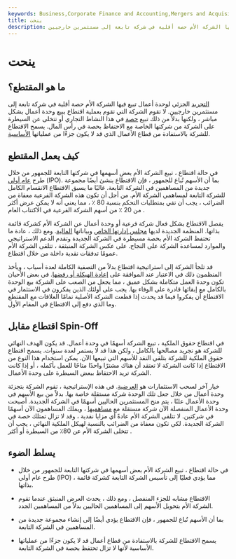 ```yaml
---
keywords: Business,Corporate Finance and Accounting,Mergers and Acquisitions,M&amp;amp;A
title: ينحت
description: المقتطع هو التجريد الجزئي لوحدة أعمال تبيع فيها الشركة الأم حصة أقلية في شركة تابعة إلى مستثمرين خارجيين.
---
```


# ينحت
## ما هو المقتطع؟

[التجريد](/divestiture) الجزئي لوحدة أعمال تبيع فيها الشركة الأم حصة أقلية في شركة تابعة إلى مستثمرين خارجيين. لا تقوم الشركة التي تقوم بعملية اقتطاع ببيع وحدة أعمال بشكل مباشر ، ولكنها بدلاً من ذلك تبيع [حصة](/equity) في هذا النشاط التجاري أو تتخلى عن السيطرة على الشركة من شركتها الخاصة مع الاحتفاظ بحصة في رأس المال. يسمح الاقتطاع للشركة بالاستفادة من قطاع الأعمال الذي قد لا يكون جزءًا من عملياتها [الأساسية](/coreearnings).

## كيف يعمل المقتطع

في حالة اقتطاع ، تبيع الشركة الأم بعض أسهمها في شركتها التابعة للجمهور من خلال طرح [عام أولي](/ipo) (IPO). بما أن الأسهم تُباع للجمهور ، فإن الاقتطاع ينشئ أيضًا مجموعة جديدة من المساهمين في الشركة التابعة. غالبًا ما يسبق الاقتطاع الانقسام الكامل للشركة التابعة لمساهمي الشركة الأم. من أجل أن تكون هذه الشركة الفرعية معفاة من الضرائب ، يجب أن تفي بمتطلبات التحكم بنسبة 80 ٪ ، مما يعني أنه لا يمكن عرض أكثر من 20 ٪ من أسهم الشركة الفرعية في الاكتتاب العام .

يفصل الاقتطاع بشكل فعال شركة فرعية أو وحدة أعمال عن الشركة الأم كشركة قائمة بذاتها. المنظمة الجديدة لديها [مجلس إدارتها الخاص](/boardofdirectors) وبياناتها [المالية](/financial-statements). ومع ذلك ، عادة ما تحتفظ الشركة الأم بحصة مسيطرة في الشركة الجديدة وتقدم الدعم الاستراتيجي والموارد لمساعدة الشركة على النجاح. على عكس الشركة المنبثقة ، تتلقى الشركة الأم عمومًا تدفقات نقدية داخلة من خلال اقتطاع.

قد تلجأ الشركة إلى استراتيجية اقتطاع بدلاً من التصفية الكاملة لعدة أسباب ، ويأخذ المنظمون ذلك في الاعتبار عند الموافقة على [إعادة الهيكلة أو رفضها](/restructuring). في بعض الأحيان تكون وحدة العمل متكاملة بشكل عميق ، مما يجعل من الصعب على الشركة بيع الوحدة بالكامل مع إبقائها قادرة على الوفاء بها. يجب على أولئك الذين يفكرون في الاستثمار في الاقتطاع أن يفكروا فيما قد يحدث إذا قطعت الشركة الأصلية تمامًا العلاقات مع المقتطع وما الذي دفع إلى الاقتطاع في المقام الأول.

## اقتطاع مقابل Spin-Off

في اقتطاع حقوق الملكية ، تبيع الشركة أسهمًا في وحدة أعمال. قد يكون الهدف النهائي للشركة هو تجريد مصالحها بالكامل ، ولكن هذا قد لا يستمر لعدة سنوات. يسمح اقتطاع حقوق الملكية للشركة بتلقي النقد للأسهم التي تبيعها الآن. يمكن استخدام هذا النوع من الاقتطاع إذا كانت الشركة لا تعتقد أن هناك مشترًا واحدًا متاحًا للعمل بأكمله ، أو إذا كانت الشركة تريد الاحتفاظ ببعض السيطرة على وحدة الأعمال.

خيار آخر لسحب الاستثمارات هو [العرضية](/spinoff). في هذه الإستراتيجية ، تقوم الشركة بتجزئة وحدة أعمال من خلال جعل تلك الوحدة شركة مستقلة خاصة بها. بدلاً من بيع الأسهم في وحدة الأعمال علنًا ، يتم منح المستثمرين الحاليين أسهمًا في الشركة الجديدة. أصبحت وحدة الأعمال المنفصلة الآن شركة مستقلة مع [مساهميها](/shareholder) ، ويملك المساهمون الآن أسهمًا في شركتين. لا تتلقى الشركة الأم عادةً أي مزايا نقدية ، وقد لا تزال تمتلك حصة في الشركة الجديدة. لكي تكون معفاة من الضرائب بالنسبة لهيكل الملكية النهائي ، يجب أن تتخلى الشركة الأم عن 80٪ من السيطرة أو أكثر .

## يسلط الضوء

- في حالة اقتطاع ، تبيع الشركة الأم بعض أسهمها في شركتها التابعة للجمهور من خلال طرح عام أولي (IPO) ، مما يؤدي فعليًا إلى تأسيس الشركة التابعة كشركة قائمة بذاتها.

- الاقتطاع مشابه للجزء المنفصل ، ومع ذلك ، يحدث العرض المنبثق عندما تقوم الشركة الأم بتحويل الأسهم إلى المساهمين الحاليين بدلاً من المساهمين الجدد.

- بما أن الأسهم تُباع للجمهور ، فإن الاقتطاع يؤدي أيضًا إلى إنشاء مجموعة جديدة من المساهمين في الشركة التابعة.

- يسمح الاقتطاع للشركة بالاستفادة من قطاع أعمال قد لا يكون جزءًا من عملياتها الأساسية لأنها لا تزال تحتفظ بحصة في الشركة التابعة.

